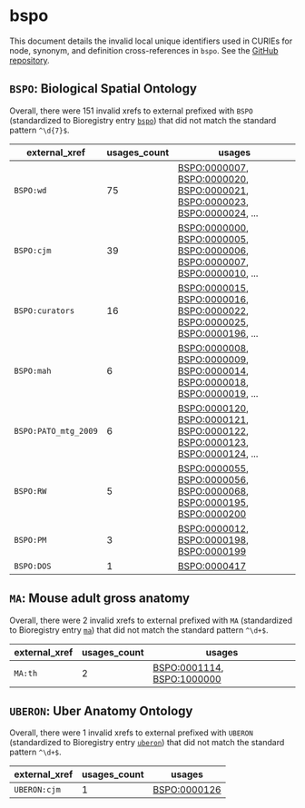 # bspo

This document details the invalid local unique identifiers used in CURIEs
for node, synonym, and definition cross-references in `bspo`. See the [GitHub repository](https://github.com/obophenotype/biological-spatial-ontology).


## `BSPO`: Biological Spatial Ontology

Overall, there were 151 invalid
xrefs to external prefixed with `BSPO` (standardized to Bioregistry
entry [`bspo`](https://bioregistry.io/bspo)) that
did not match the standard pattern `^\d{7}$`.

| external_xref        |   usages_count | usages                                                                                                                                                                                                                                                                       |
|----------------------|----------------|------------------------------------------------------------------------------------------------------------------------------------------------------------------------------------------------------------------------------------------------------------------------------|
| `BSPO:wd`            |             75 | [BSPO:0000007](https://bioregistry.io/BSPO:0000007), [BSPO:0000020](https://bioregistry.io/BSPO:0000020), [BSPO:0000021](https://bioregistry.io/BSPO:0000021), [BSPO:0000023](https://bioregistry.io/BSPO:0000023), [BSPO:0000024](https://bioregistry.io/BSPO:0000024), ... |
| `BSPO:cjm`           |             39 | [BSPO:0000000](https://bioregistry.io/BSPO:0000000), [BSPO:0000005](https://bioregistry.io/BSPO:0000005), [BSPO:0000006](https://bioregistry.io/BSPO:0000006), [BSPO:0000007](https://bioregistry.io/BSPO:0000007), [BSPO:0000010](https://bioregistry.io/BSPO:0000010), ... |
| `BSPO:curators`      |             16 | [BSPO:0000015](https://bioregistry.io/BSPO:0000015), [BSPO:0000016](https://bioregistry.io/BSPO:0000016), [BSPO:0000022](https://bioregistry.io/BSPO:0000022), [BSPO:0000025](https://bioregistry.io/BSPO:0000025), [BSPO:0000196](https://bioregistry.io/BSPO:0000196), ... |
| `BSPO:mah`           |              6 | [BSPO:0000008](https://bioregistry.io/BSPO:0000008), [BSPO:0000009](https://bioregistry.io/BSPO:0000009), [BSPO:0000014](https://bioregistry.io/BSPO:0000014), [BSPO:0000018](https://bioregistry.io/BSPO:0000018), [BSPO:0000019](https://bioregistry.io/BSPO:0000019), ... |
| `BSPO:PATO_mtg_2009` |              6 | [BSPO:0000120](https://bioregistry.io/BSPO:0000120), [BSPO:0000121](https://bioregistry.io/BSPO:0000121), [BSPO:0000122](https://bioregistry.io/BSPO:0000122), [BSPO:0000123](https://bioregistry.io/BSPO:0000123), [BSPO:0000124](https://bioregistry.io/BSPO:0000124), ... |
| `BSPO:RW`            |              5 | [BSPO:0000055](https://bioregistry.io/BSPO:0000055), [BSPO:0000056](https://bioregistry.io/BSPO:0000056), [BSPO:0000068](https://bioregistry.io/BSPO:0000068), [BSPO:0000195](https://bioregistry.io/BSPO:0000195), [BSPO:0000200](https://bioregistry.io/BSPO:0000200)      |
| `BSPO:PM`            |              3 | [BSPO:0000012](https://bioregistry.io/BSPO:0000012), [BSPO:0000198](https://bioregistry.io/BSPO:0000198), [BSPO:0000199](https://bioregistry.io/BSPO:0000199)                                                                                                                |
| `BSPO:DOS`           |              1 | [BSPO:0000417](https://bioregistry.io/BSPO:0000417)                                                                                                                                                                                                                          |

## `MA`: Mouse adult gross anatomy

Overall, there were 2 invalid
xrefs to external prefixed with `MA` (standardized to Bioregistry
entry [`ma`](https://bioregistry.io/ma)) that
did not match the standard pattern `^\d+$`.

| external_xref   |   usages_count | usages                                                                                                   |
|-----------------|----------------|----------------------------------------------------------------------------------------------------------|
| `MA:th`         |              2 | [BSPO:0001114](https://bioregistry.io/BSPO:0001114), [BSPO:1000000](https://bioregistry.io/BSPO:1000000) |

## `UBERON`: Uber Anatomy Ontology

Overall, there were 1 invalid
xrefs to external prefixed with `UBERON` (standardized to Bioregistry
entry [`uberon`](https://bioregistry.io/uberon)) that
did not match the standard pattern `^\d+$`.

| external_xref   |   usages_count | usages                                              |
|-----------------|----------------|-----------------------------------------------------|
| `UBERON:cjm`    |              1 | [BSPO:0000126](https://bioregistry.io/BSPO:0000126) |

